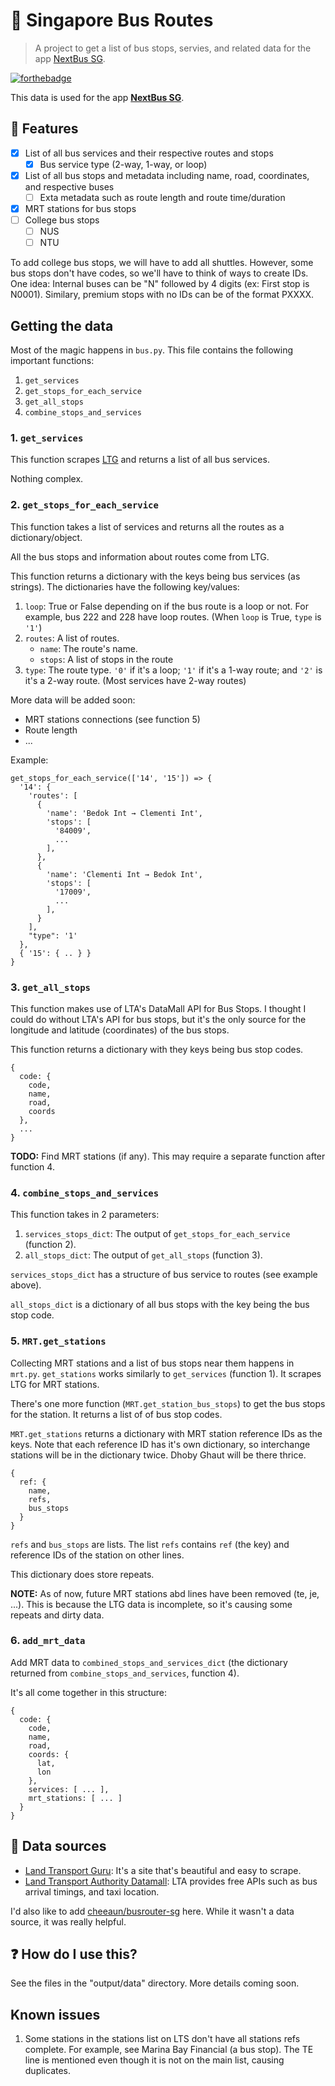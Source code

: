 # :bus: Singapore Bus Routes
> A project to get a list of bus stops, servies, and related data for the app [NextBus SG](https://github.com/themindstorm/NextBusSG).

[![forthebadge](https://forthebadge.com/images/badges/made-with-python.svg)](https://forthebadge.com)

This data is used for the app [**NextBus SG**](https://github.com/themindstorm/NextBusSG).

## :school_satchel: Features
- [x] List of all bus services and their respective routes and stops
  - [x] Bus service type (2-way, 1-way, or loop)
- [x] List of all bus stops and metadata including name, road, coordinates, and respective buses
  - [ ] Exta metadata such as route length and route time/duration
- [x] MRT stations for bus stops
- [ ] College bus stops
  - [ ] NUS
  - [ ] NTU

To add college bus stops, we will have to add all shuttles. However, some bus stops don't have codes, so we'll have to think of ways to create IDs. One idea: Internal buses can be "N" followed by 4 digits (ex: First stop is N0001). Similary, premium stops with no IDs can be of the format PXXXX.

## Getting the data
Most of the magic happens in `bus.py`. This file contains the following important functions:

1. `get_services`
2. `get_stops_for_each_service`
3. `get_all_stops`
4. `combine_stops_and_services`

### 1. `get_services`
This function scrapes [LTG](https://landtransportguru.net/bus/bus-services/) and returns a list of all bus services.

Nothing complex.

### 2. `get_stops_for_each_service`
This function takes a list of services and returns all the routes as a dictionary/object.

All the bus stops and information about routes come from LTG.

This function returns a dictionary with the keys being bus services (as strings). The dictionaries have the following key/values:

1. `loop`: True or False depending on if the bus route is a loop or not. For example, bus 222 and 228 have loop routes. (When `loop` is True, `type` is `'1'`)
2. `routes`: A list of routes.
   - `name`: The route's name.
   - `stops`: A list of stops in the route 
3. `type`: The route type. `'0'` if it's a loop; `'1'` if it's a 1-way route; and `'2'` is it's a 2-way route. (Most services have 2-way routes)

More data will be added soon:
- MRT stations connections (see function 5)
- Route length  
- ...

Example:

```
get_stops_for_each_service(['14', '15']) => { 
  '14': { 
    'routes': [ 
      { 
        'name': 'Bedok Int → Clementi Int',
        'stops': [ 
          '84009',
          ...
        ],
      },
      { 
        'name': 'Clementi Int → Bedok Int',
        'stops': [ 
          '17009',
          ...
        ],
      }
    ],
    "type": '1'
  },
  { '15': { .. } }
}
```

### 3. `get_all_stops`
This function makes use of LTA's DataMall API for Bus Stops. I thought I could do without LTA's API for bus stops, but it's the only source for the longitude and latitude (coordinates) of the bus stops.

This function returns a dictionary with they keys being bus stop codes.
```
{
  code: {
    code,
    name,
    road,
    coords
  },
  ...
}
```


**TODO:** Find MRT stations (if any). This may require a separate function after function 4.

### 4. `combine_stops_and_services`
This function takes in 2 parameters:
1. `services_stops_dict`: The output of `get_stops_for_each_service` (function 2).
2. `all_stops_dict`: The output of `get_all_stops` (function 3).

`services_stops_dict` has a structure of bus service to routes (see example above).

`all_stops_dict` is a dictionary of all bus stops with the key being the bus stop code.

### 5. `MRT.get_stations`
Collecting MRT stations and a list of bus stops near them happens in `mrt.py`. `get_stations` works similarly to `get_services` (function 1). It scrapes LTG for MRT stations. 

There's one more function (`MRT.get_station_bus_stops`) to get the bus stops for the station. It returns a list of of bus stop codes.

`MRT.get_stations` returns a dictionary with MRT station reference IDs as the keys. Note that each reference ID has it's own dictionary, so interchange stations will be in the dictionary twice. Dhoby Ghaut will be there thrice.

```
{
  ref: {
    name,
    refs,
    bus_stops
  }
}
```

`refs` and `bus_stops` are lists. The list `refs` contains `ref` (the key) and reference IDs of the station on other lines. 

This dictionary does store repeats.

**NOTE:** As of now, future MRT stations abd lines have been removed (te, je, ...). This is because the LTG data is incomplete, so it's causing some repeats and dirty data.

### 6. `add_mrt_data`
Add MRT data to `combined_stops_and_services_dict` (the dictionary returned from `combine_stops_and_services`, function 4).

It's all come together in this structure:

```
{
  code: {
    code,
    name,
    road,
    coords: {
      lat, 
      lon
    },
    services: [ ... ],
    mrt_stations: [ ... ]
  }
}
```


## :bookmark_tabs: Data sources
- [Land Transport Guru](https://landtransportguru.net/): It's a site that's beautiful and easy to scrape.
- [Land Transport Authority Datamall](https://www.mytransport.sg/content/mytransport/home/dataMall.html): LTA provides free APIs such as bus arrival timings, and taxi location.

I'd also like to add [cheeaun/busrouter-sg](https://github.com/cheeaun/busrouter-sg) here. While it wasn't a data source, it was really helpful.

## :question: How do I use this?
See the files in the "output/data" directory. More details coming soon.

## Known issues
1. Some stations in the stations list on LTS don't have all stations refs complete. For example, see Marina Bay Financial (a bus stop). The TE line is mentioned even though it is not on the main list, causing duplicates.